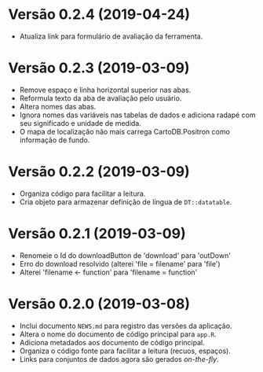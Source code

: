 # Versão 0.2.4 (2019-04-24)
* Atualiza link para formulário de avaliação da ferramenta.

# Versão 0.2.3 (2019-03-09)
* Remove espaço e linha horizontal superior nas abas.
* Reformula texto da aba de avaliação pelo usuário.
* Altera nomes das abas.
* Ignora nomes das variáveis nas tabelas de dados e adiciona radapé com seu significado e unidade de medida.
* O mapa de localização não mais carrega CartoDB.Positron como informação de fundo.

# Versão 0.2.2 (2019-03-09)
* Organiza código para facilitar a leitura.
* Cria objeto para armazenar definição de língua de `DT::datatable`.

# Versão 0.2.1 (2019-03-09)
* Renomeie o Id do downloadButton de 'download' para 'outDown'
* Erro do download resolvido (alterei 'file = filename' para  'file')
* Alterei 'filename <- function' para 'filename = function'

# Versão 0.2.0 (2019-03-08)
* Inclui documento `NEWS.md` para registro das versões da aplicação.
* Altera o nome do documento de código principal para `app.R`.
* Adiciona metadados aos documento de código principal.
* Organiza o código fonte para facilitar a leitura (recuos, espaços).
* Links para conjuntos de dados agora são gerados _on-the-fly_.
